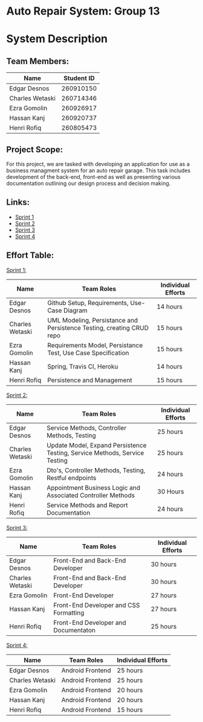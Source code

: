 # Auto Repair System: Group 13

# System Description

## Team Members:

Name            | Student ID         
--------------- |------------------- 
Edgar Desnos    |260910150| 
Charles Wetaski |260714346|
Ezra Gomolin    |260926917|                   
Hassan Kanj     |260920737|
Henri Rofiq     |260805473|

## Project Scope:

For this project, we are tasked with developing an application for use as a business managment system for an auto repair garage. This task includes development of the back-end, front-end as well as presenting various documentation outlining our design process and decision making. 

## Links:
- [Sprint 1](https://github.com/McGill-ECSE321-Winter2021/project-group-13/wiki/Sprint-1) <br>
- [Sprint 2](https://github.com/McGill-ECSE321-Winter2021/project-group-13/wiki/Sprint-2) <br>
- [Sprint 3](https://github.com/McGill-ECSE321-Winter2021/project-group-13/wiki/Sprint-3) <br>
- [Sprint 4](https://github.com/McGill-ECSE321-Winter2021/project-group-13/wiki/Sprint-4) <br>

## Effort Table:

[Sprint 1:](https://github.com/McGill-ECSE321-Winter2021/project-group-13/wiki/Sprint-1)

Name            | Team Roles         | Individual Efforts
--------------- |------------------- |-------------------
Edgar Desnos    | Github Setup, Requirements, Use-Case Diagram | 14 hours
Charles Wetaski |UML Modeling, Persistance and Persistence Testing, creating CRUD repo| 15 hours
Ezra Gomolin    | Requirements Model, Persistance Test, Use Case Specification |15 hours                   
Hassan Kanj     | Spring, Travis CI, Heroku | 14 hours
Henri Rofiq     |Persistence and Management|15 hours

[Sprint 2:](https://github.com/McGill-ECSE321-Winter2021/project-group-13/wiki/Sprint-2)

Name            | Team Roles         | Individual Efforts
--------------- |------------------- |-------------------
Edgar Desnos    |Service Methods, Controller Methods, Testing|25 hours|
Charles Wetaski |Update Model, Expand Persistence Testing, Service Methods, Service Testing|25 hours
Ezra Gomolin    |Dto's, Controller Methods, Testing, Restful endpoints|24 hours                   
Hassan Kanj     |Appointment Business Logic and Associated Controller Methods|30 Hours
Henri Rofiq     |Service Methods and Report Documentation|24 hours

[Sprint 3:](https://github.com/McGill-ECSE321-Winter2021/project-group-13/wiki/Sprint-3)

Name            | Team Roles         | Individual Efforts
--------------- |------------------- |-------------------
Edgar Desnos    |Front-End and Back-End Developer|30 hours
Charles Wetaski |Front-End and Back-End Developer|30 hours
Ezra Gomolin    |Front-End Developer|27 hours           
Hassan Kanj     |Front-End Developer and CSS Formatting|27 hours
Henri Rofiq     |Front-End Developer and Documentaton |25 hours

[Sprint 4:](https://github.com/McGill-ECSE321-Winter2021/project-group-13/wiki/Sprint-4)

Name            | Team Roles         | Individual Efforts
--------------- |------------------- |-------------------
Edgar Desnos    |Android Frontend|25 hours  
Charles Wetaski |Android Frontend|25 hours
Ezra Gomolin    |Android Frontend|20 hours                  
Hassan Kanj     |Android Frontend|20 hours
Henri Rofiq     |Android Frontend|15 hours


